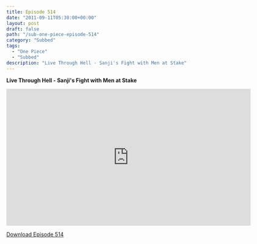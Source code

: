 ```yaml
---
title: Episode 514
date: "2011-09-11T05:30:00+00:00"
layout: post
draft: false
path: "/sub-one-piece-episode-514"
category: "Subbed"
tags:
  - "One Piece"
  - "Subbed"
description: "Live Through Hell - Sanji's Fight with Men at Stake"
---
```


**Live Through Hell - Sanji's Fight with Men at Stake**

<iframe width="640" height="360" src="https://www.rapidvideo.com/e/G6FRPF31EF" frameborder="0" marginwidth=0 marginheight=0 scrolling=no allowfullscreen></iframe>

<a href="http://ouo.io/qs/eCodkFEQ?s=https://rapidvid.to/d/https://www.rapidvideo.com/e/G6FRPF31EF">Download Episode 514</a>

